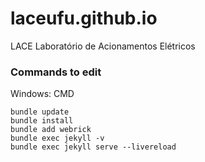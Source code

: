 # laceufu.github.io

LACE Laboratório de Acionamentos Elétricos

### Commands to edit

Windows: CMD
```
bundle update
bundle install
bundle add webrick
bundle exec jekyll -v
bundle exec jekyll serve --livereload
```